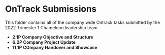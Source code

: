 # OnTrack Submissions


This folder contains all of the company wide Ontrack tasks submitted by the 2022 Trimester 1 Chameleon leadership team 

- **2.1P Company Objective and Structure**
- **6.2P Company Project Update**
- **11.1P COmpany Handover and Showcase**


